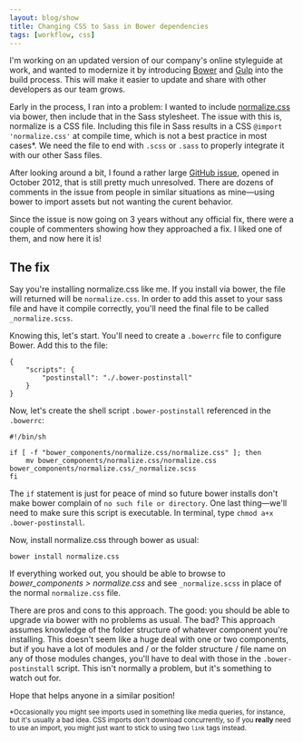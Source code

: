 ```yaml
---
layout: blog/show
title: Changing CSS to Sass in Bower dependencies
tags: [workflow, css]
---
```

I'm working on an updated version of our company's online styleguide at work, and wanted to modernize it by introducing [Bower](//bower.io/) and [Gulp](//gulpjs.com) into the build process. This will make it easier to update and share with other developers as our team grows.

Early in the process, I ran into a problem: I wanted to include [normalize.css](necolas.github.com/normalize.css/) via bower, then include that in the Sass stylesheet. The issue with this is, normalize is a CSS file. Including this file in Sass results in a CSS `@import 'normalize.css'` at compile time, which is not a best practice in most cases\*. We need the file to end with `.scss` or `.sass` to properly integrate it with our other Sass files.

After looking around a bit, I found a rather large [GitHub issue](https://github.com/sass/sass/issues/556), opened in October 2012, that is still pretty much unresolved. There are dozens of comments in the issue from people in similar situations as mine—using bower to import assets but not wanting the curent behavior.

Since the issue is now going on 3 years without any official fix, there were a couple of commenters showing how they approached a fix. I liked one of them, and now here it is!

## The fix

Say you're installing normalize.css like me. If you install via bower, the file will returned will be `normalize.css`. In order to add this asset to your sass file and have it compile correctly, you'll need the final file to be called `_normalize.scss`.

Knowing this, let's start. You'll need to create a `.bowerrc` file to configure Bower. Add this to the file:

~~~
{
    "scripts": {
        "postinstall": "./.bower-postinstall"
    }
}
~~~

Now, let's create the shell script `.bower-postinstall` referenced in the `.bowerrc`:

~~~
#!/bin/sh

if [ -f "bower_components/normalize.css/normalize.css" ]; then
	mv bower_components/normalize.css/normalize.css bower_components/normalize.css/_normalize.scss
fi
~~~

The `if` statement is just for peace of mind so future bower installs don't make bower complain of `no such file or directory`. One last thing—we'll need to make sure this script is executable. In terminal, type `chmod a+x .bower-postinstall`.

Now, install normalize.css through bower as usual:

~~~
bower install normalize.css
~~~

If everything worked out, you should be able to browse to *bower_components > normalize.css* and see `_normalize.scss` in place of the normal `normalize.css` file.

There are pros and cons to this approach. The good: you should be able to upgrade via bower with no problems as usual. The bad? This approach assumes knowledge of the folder structure of whatever component you're installing. This doesn't seem like a huge deal with one or two components, but if you have a lot of modules and / or the folder structure / file name on any of those modules changes, you'll have to deal with those in the `.bower-postinstall` script. This isn't normally a problem, but it's something to watch out for.

Hope that helps anyone in a similar position!

<small>*Occasionally you might see imports used in something like media queries, for instance, but it's usually a bad idea. CSS imports don't download concurrently, so if you **really** need to use an import, you might just want to stick to using two `link` tags instead.</small>
